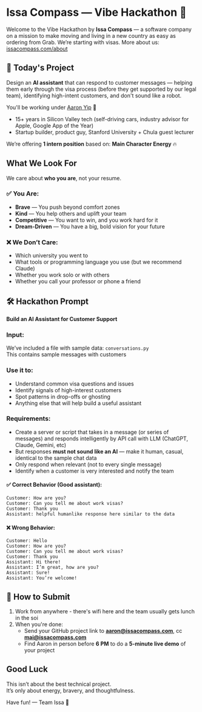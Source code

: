 # Issa Compass — Vibe Hackathon 🧭

Welcome to the Vibe Hackathon by **Issa Compass** — a software company on a mission to make moving and living in a new country as easy as ordering from Grab. We’re starting with visas. More about us: [issacompass.com/about](https://www.issacompass.com/about)

## 🌟 Today's Project

Design an **AI assistant** that can respond to customer messages — helping them early through the visa process (before they get supported by our legal team), identifying high-intent customers, and don't sound like a robot.

You'll be working under [Aaron Yip](https://www.linkedin.com/in/aaron-builds) 👋  
- 15+ years in Silicon Valley tech (self-driving cars, industry advisor for Apple, Google App of the Year)
- Startup builder, product guy, Stanford University + Chula guest lecturer

We’re offering **1 intern position** based on: **Main Character Energy** 🔥

## What We Look For

We care about **who you are**, not your resume.

### ✅ You Are:
- **Brave** — You push beyond comfort zones
- **Kind** — You help others and uplift your team
- **Competitive** — You want to win, and you work hard for it
- **Dream-Driven** — You have a big, bold vision for your future

### ❌ We Don’t Care:
- Which university you went to
- What tools or programming language you use (but we recommend Claude)
- Whether you work solo or with others
- Whether you call your professor or phone a friend

## 🛠️ Hackathon Prompt

**Build an AI Assistant for Customer Support**

### Input:
We’ve included a file with sample data: `conversations.py`  
This contains sample messages with customers

### Use it to:
- Understand common visa questions and issues
- Identify signals of high-interest customers
- Spot patterns in drop-offs or ghosting
- Anything else that will help build a useful assistant

### Requirements:
- Create a server or script that takes in a message (or series of messages) and responds intelligently by API call with LLM (ChatGPT, Claude, Gemini, etc)
- But responses **must not sound like an AI** — make it human, casual, identical to the sample chat data
- Only respond when relevant (not to every single message)
- Identify when a customer is very interested and notify the team

#### ✅ Correct Behavior (Good assistant):
```Customer: Hello
Customer: How are you?
Customer: Can you tell me about work visas?
Customer: Thank you
Assistant: helpful humanlike response here similar to the data
```

#### ❌ Wrong Behavior:
```
Customer: Hello
Customer: How are you?
Customer: Can you tell me about work visas?
Customer: Thank you
Assistant: Hi there!
Assistant: I’m great, how are you?
Assistant: Sure!
Assistant: You’re welcome!
```

## 🧪 How to Submit
1. Work from anywhere - there's wifi here and the team usually gets lunch in the soi 
2. When you're done:
   - Send your GitHub project link to **aaron@issacompass.com**, cc **mai@issacompass.com**
   - Find Aaron in person before **6 PM** to do a **5-minute live demo** of your project

## Good Luck

This isn’t about the best technical project.  
It’s only about energy, bravery, and thoughtfulness.

Have fun!
— Team Issa 🚀
